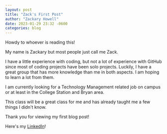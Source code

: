 ```yaml
---
layout: post
title: "Zack's First Post"
author: "Zackary Howell"
date: 2023-01-29 23:32 -0600
categories: blog
---
```


Howdy to whoever is reading this!

My name is Zackary but most people just call me Zack.

I have a little experience with coding, but not a lot of experience with GitHub since most of coding projects have been solo projects. Luckily, I have a great group that has more knowledge than me in both aspects. I am  hoping to learn a lot from them. 

I am currently looking for a Technology Management related job on campus or at least in the College Station and Bryan area. 

This class will be a great class for me and has already taught me a few things I didn't know. 

Thank you for viewing my first blog post!

Here's my [LinkedIn](https://www.linkedin.com/in/zackary-howell-7760a5251/)!
